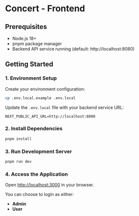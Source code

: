 # Concert - Frontend

## Prerequisites

-   Node.js 18+
-   pnpm package manager
-   Backend API service running (default: http://localhost:8080)

## Getting Started

### 1. Environment Setup

Create your environment configuration:

```bash
cp .env.local.example .env.local
```

Update the `.env.local` file with your backend service URL:

```env
NEXT_PUBLIC_API_URL=http://localhost:8080
```

### 2. Install Dependencies

```bash
pnpm install
```

### 3. Run Development Server

```bash
pnpm run dev
```

### 4. Access the Application

Open [http://localhost:3000](http://localhost:3000) in your browser.

You can choose to login as either:

-   **Admin**
-   **User**
